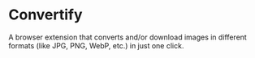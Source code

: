 # Convertify
A browser extension that converts and/or download images in different formats (like JPG, PNG, WebP, etc.) in just one click.
